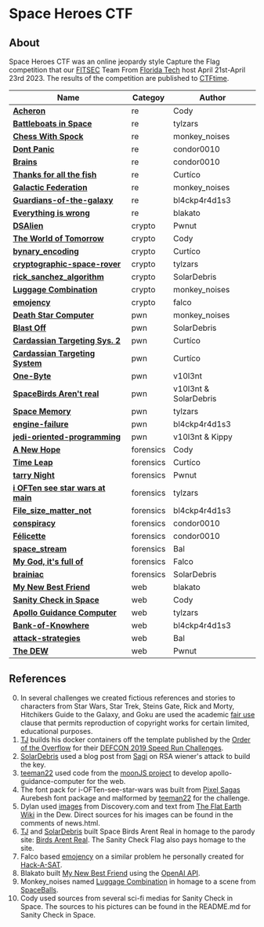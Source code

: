 # Space Heroes CTF

## About

Space Heroes CTF was an online jeopardy style Capture the Flag competition that our [FITSEC](https://research.fit.edu/fitsec/) Team From [Florida Tech](https://www.fit.edu) host April 21st-April 23rd 2023. The results of the competition are published to [CTFtime](https://ctftime.org/event/1856). 


| **Name**                                                                        | **Categoy**   | **Author**            | 
| ------------------------------------------------------------------------------- | --------- | --------------------- | 
| **[Acheron](RE/Acheron)**                                                    | re        | Cody                  | 
| **[Battleboats in Space](RE/Battleboats-In-Space)**                             | re        | tylzars               | 
| **[Chess With Spock](RE/Chess-With-Spock)**                                     | re        | monkey_noises         | 
| **[Dont Panic](RE/DontPanic)**                                                  | re        | condor0010            | 
| **[Brains](RE/brains)**                                                         | re        | condor0010            | 
| **[Thanks for all the fish](RE/thanks-for-all-the-fish)**                       | re        | Curtíco               | 
| **[Galactic Federation](RE/Galactic_Federation)**                               | re        | monkey_noises         | 
| **[Guardians-of-the-galaxy](RE/Guardians-of-the-galaxy)**                       | re        | bl4ckp4r4d1s3         | 
| **[Everything is wrong](RE/Everything-is-wrong)**								  | re        | blakato               |
| **[DSAlien](crypto/DSAlien)**                                                   | crypto    | Pwnut                 | 
| **[The World of Tomorrow](crypto/Welcome%20to%20the%20World%20of%20Tomorrow!)** | crypto    | Cody                  | 
| **[bynary_encoding](crypto/bynary_encoding)**                                   | crypto    | Curtíco               | 
| **[cryptographic-space-rover](crypto/cryptographic-space-rover)**               | crypto    | tylzars               | 
| **[rick_sanchez_algorithm](crypto/rick_sanchez_algorithm)**                     | crypto    | SolarDebris           | 
| **[Luggage Combination](crypto/LuggageCombination)**                            | crypto    | monkey_noises         | 
| **[emojency](crypto/emojency)**                                                 | crypto    | falco                 | 
| **[Death Star Computer](pwn/Death-Star-Targeting-System)**                      | pwn       | monkey_noises         | 
| **[Blast Off](pwn/blast_off)**                                                  | pwn       | SolarDebris           | 
| **[Cardassian Targeting Sys. 2](pwn/cardassian-targeting-system)**              | pwn       | Curtíco               | 
| **[Cardassian Targeting System](pwn/cardassian-targeting-system)**              | pwn       | Curtíco               | 
| **[One-Byte](pwn/one-byte)**                                                    | pwn       | v10l3nt               | 
| **[SpaceBirds Aren't real](pwn/pwn-spacebirds)**                                | pwn       | v10l3nt & SolarDebris | 
| **[Space Memory](pwn/space-memory)**                                            | pwn       | tylzars               | 
| **[engine-failure](pwn/engine_failure)**                                        | pwn       | bl4ckp4r4d1s3         | 
| **[jedi-oriented-programming](pwn/jedi-oriented-programming)**				  | pwn       | v10l3nt & Kippy       | 
| **[A New Hope](forensics/A%20New%20Hope)**                                      | forensics | Cody                  | 
| **[Time Leap](forensics/time_leap)**                                            | forensics | Curtíco               | 
| **[tarry Night](forensics/tarry_Night)**                                        | forensics | Pwnut                 | 
| **[i OFTen see star wars at main](forensics/i%20OFTen%20see%20star%20wars/)**   | forensics | tylzars               | 
| **[File_size_matter_not](forensics/File_size_matter_not)**                      | forensics | bl4ckp4r4d1s3         | 
| **[conspiracy](forensics/conspiracy_nut)**                                      | forensics | condor0010            | 
| **[Félicette](forensics/Félicette)**                                            | forensics | condor0010            | 
| **[space_stream](forensics/space_stream)**                                      | forensics | Bal                   | 
| **[My God, it's full of](forensics/Morsed%20ASCII)**							  | forensics | Falco                 |
| **[brainiac](forensics/brainiac)**                                              | forensics | SolarDebris           | 
| **[My New Best Friend](web/robot-best-friend)**            					  | web       | blakato               |
| **[Sanity Check in Space](web/Sanity%20Check%20In%20Space)**                    | web       | Cody                  | 
| **[Apollo Guidance Computer](web/apollo-guidance-computer)**                    | web       | tylzars               | 
| **[Bank-of-Knowhere](web/Knowhere_Bank)**                                       | web       | bl4ckp4r4d1s3         | 
| **[attack-strategies](web/attack-strategies)**                                  | web       | Bal                   | 
| **[The DEW](web/The_DEW)**                                                      | web       | Pwnut                 | 

## References

0. In several challenges we created fictious references and stories to characters from Star Wars, Star Trek, Steins Gate, Rick and Morty, Hitchikers Guide to the Galaxy, and Goku are used the academic [fair use](https://en.wikipedia.org/wiki/Fair_use) clause that permits reproduction of copyright works for certain limited, educational purposes.
1. [TJ](https://github.com/tj-oconnor) builds his docker containers off the template published by the [Order of the Overflow](https://github.com/o-o-overflow) for their [DEFCON 2019 Speed Run Challenges](https://github.com/o-o-overflow/dc2019q-speedrun-001). 
2. [SolarDebris](https://github.com/AlexSchmith) used a blog post from [Sagi](https://sagi.io/crypto-classics-wieners-rsa-attack/) on RSA wiener's attack to build the key.
3. [teeman22](https://github.com/tylzars) used code from the [moonJS project](https://github.com/siravan/moonjs) to develop apollo-guidance-computer for the web.
4. The font pack for i-OFTen-see-star-wars was built from [Pixel Sagas](https://www.pixelsagas.com/) Aurebesh font package and malformed by [teeman22](https://github.com/tylzars) for the challenge.
5. Dylan used [images](https://www.discovery.com/science/donut-shaped-planet) from Discovery.com and text from [The Flat Earth Wiki](https://theflatearthsociety.org) in the Dew. Direct sources for his images can be found in the comments of news.html.
6. [TJ](https://github.com/tj-oconnor) and [SolarDebris](https://github.com/AlexSchmith) built Space Birds Arent Real in homage to the parody site: [Birds Arent Real](https://birdsarentreal.com). The Sanity Check Flag also pays homage to the site. 
7. Falco based [emojency](crypto/emojency) on a similar problem he personally created for [Hack-A-SAT](https://hackasat.com).
8. Blakato built [My New Best Friend](web/robot-best-friend) using the [OpenAI API](https://openai.com/blog/introducing-chatgpt-and-whisper-apis). 
9. Monkey_noises named [Luggage Combination](crypto/LuggageCombination) in homage to a scene from [SpaceBalls](https://www.youtube.com/watch?v=_JNGI1dI-e8).
10. Cody used sources from several sci-fi medias for Sanity Check in Space. The sources to his pictures can be found in the README.md for Sanity Check in Space.

